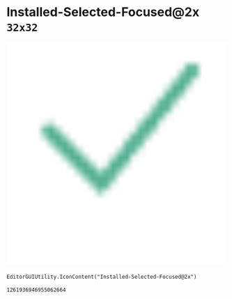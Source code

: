 # Installed-Selected-Focused@2x `32x32`
<img src="/img/Installed-Selected-Focused@2x.png" width=512 height=512>

``` CSharp
EditorGUIUtility.IconContent("Installed-Selected-Focused@2x")
```
```
1261936946955062664
```
